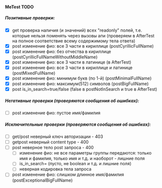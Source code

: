 #### MeTest TODO

##### Позитивные проверки:
- [x] get проверка наличия (и значений) всех "readonly" полей,
 т.е. которые нельзя поменять через вызовы апи
  (проверяем в AfterTest на полное соответствие всему содержимому тела ответа)
- [x] post изменение фио: все 3 части в кириллице (postCyrillicFullName)
- [x] post изменение фио: без отчества в кириллице
 (postCyrillicFullNameWithoutMiddleName)
- [x] post изменение фио: все 3 части в латинице (в AfterTest)
- [x] post изменение фио: все 3 части в кириллице и латинице
 (postMixedFullName)
- [x] post изменение фио: минимум букв (по 1-й) (postMinimalFullName)
- [x] post изменение фио: максимум(512) символов (postBigFullName)
- [x] post is_in_search=true/false
 (false в postNotInSearch и true в AfterTest)

##### Негативные проверки (проверяются сообщения об ошибках):
- [ ] post изменение фио: пустое имя/фамилия

##### Исключительные проверки (проверяются сообщения об ошибках):
- [ ] get/post неверный ключ авторизации - 403
- [ ] getpost неверный content type - 400
- [ ] post неверное тело post запроса - 400
    - [ ] изменение фио: не все параметры группы передаются:
     только имя и фамилия, только имя и т.д. и наоборот - лишние поля
    - [ ] is_in_search= (пусто, не boolean и т.д. и лишние поля)
    - [ ] неверная кодировка тела запроса
- [ ] post изменение фио: слишком длинное имя/фамилия
 (postExceptionalBigFullName)